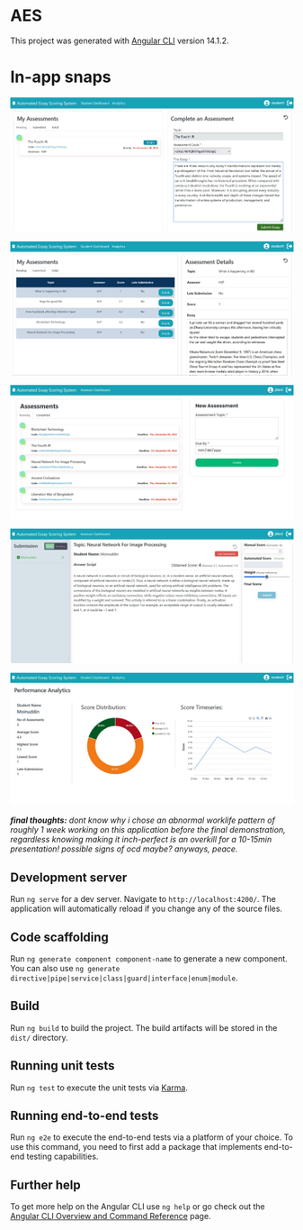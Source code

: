 # AES

This project was generated with [Angular CLI](https://github.com/angular/angular-cli) version 14.1.2.

# In-app snaps

![...](https://github.com/HasnatPranto/Automated-Essay-Scoring-System-frontend/blob/master/ss/Screenshot%202022-12-06%20175330.jpg)

![...](https://github.com/HasnatPranto/Automated-Essay-Scoring-System-frontend/blob/master/ss/Screenshot%202022-12-06%20174933.jpg)

![...](https://github.com/HasnatPranto/Automated-Essay-Scoring-System-frontend/blob/master/ss/Screenshot%202022-12-06%20170600.jpg)

![...](https://github.com/HasnatPranto/Automated-Essay-Scoring-System-frontend/blob/master/ss/Screenshot%202022-12-06%20170658.jpg)

![...](https://github.com/HasnatPranto/Automated-Essay-Scoring-System-frontend/blob/master/ss/Screenshot%202022-12-06%20175116.jpg)

_**final thoughts:**_ _dont know why i chose an abnormal worklife pattern of roughly 1 week working on this application before the final demonstration, regardless knowing making it inch-perfect is an overkill for a 10-15min presentation! possible signs of ocd maybe? anyways, peace._

## Development server

Run `ng serve` for a dev server. Navigate to `http://localhost:4200/`. The application will automatically reload if you change any of the source files.

## Code scaffolding

Run `ng generate component component-name` to generate a new component. You can also use `ng generate directive|pipe|service|class|guard|interface|enum|module`.

## Build

Run `ng build` to build the project. The build artifacts will be stored in the `dist/` directory.

## Running unit tests

Run `ng test` to execute the unit tests via [Karma](https://karma-runner.github.io).

## Running end-to-end tests

Run `ng e2e` to execute the end-to-end tests via a platform of your choice. To use this command, you need to first add a package that implements end-to-end testing capabilities.

## Further help

To get more help on the Angular CLI use `ng help` or go check out the [Angular CLI Overview and Command Reference](https://angular.io/cli) page.
